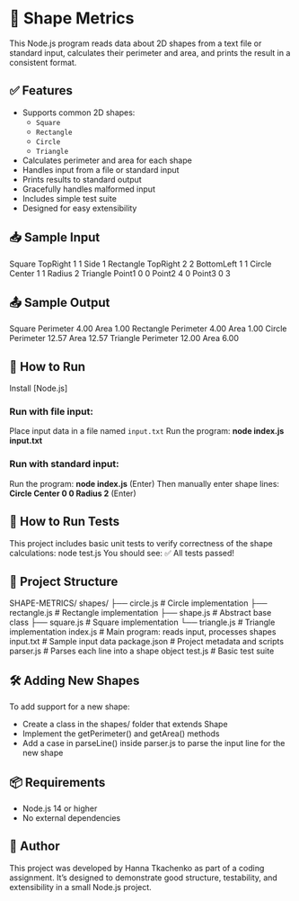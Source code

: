 # 📐 Shape Metrics

This Node.js program reads data about 2D shapes from a text file or standard input, calculates their perimeter and area, and prints the result in a consistent format.

## ✅ Features

- Supports common 2D shapes:
  - `Square`
  - `Rectangle`
  - `Circle`
  - `Triangle`
- Calculates perimeter and area for each shape
- Handles input from a file or standard input
- Prints results to standard output
- Gracefully handles malformed input
- Includes simple test suite
- Designed for easy extensibility

## 📥 Sample Input

Square TopRight 1 1 Side 1
Rectangle TopRight 2 2 BottomLeft 1 1
Circle Center 1 1 Radius 2
Triangle Point1 0 0 Point2 4 0 Point3 0 3

## 📤 Sample Output

Square Perimeter 4.00 Area 1.00
Rectangle Perimeter 4.00 Area 1.00
Circle Perimeter 12.57 Area 12.57
Triangle Perimeter 12.00 Area 6.00

## 🚀 How to Run

Install [Node.js]
### Run with file input:
Place input data in a file named `input.txt`
Run the program: **node index.js input.txt**
### Run with standard input:
Run the program: **node index.js**   (Enter)
Then manually enter shape lines: **Circle Center 0 0 Radius 2**   (Enter)

## 🧪 How to Run Tests
This project includes basic unit tests to verify correctness of the shape calculations: node test.js
You should see:
✅ All tests passed!

## 📁 Project Structure 
SHAPE-METRICS/
  shapes/
    ├── circle.js       # Circle implementation
    ├── rectangle.js    # Rectangle implementation
    ├── shape.js        # Abstract base class
    ├── square.js       # Square implementation
    └── triangle.js     # Triangle implementation
  index.js         # Main program: reads input, processes shapes
  input.txt        # Sample input data
  package.json     # Project metadata and scripts
  parser.js        # Parses each line into a shape object
  test.js          # Basic test suite

## 🛠️ Adding New Shapes
To add support for a new shape:
- Create a class in the shapes/ folder that extends Shape
- Implement the getPerimeter() and getArea() methods
- Add a case in parseLine() inside parser.js to parse the input line for the new shape

## 📦 Requirements
- Node.js 14 or higher
- No external dependencies

## 👤 Author
This project was developed by Hanna Tkachenko as part of a coding assignment.
It’s designed to demonstrate good structure, testability, and extensibility in a small Node.js project.